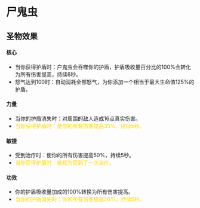 # 尸鬼虫

## 圣物效果

#### **核心**

- 当你获得护盾时：户鬼虫会吞噬你的护盾，护盾吸收量百分比的100%会转化为所有伤害提高，持续6秒。
- 怒气达到100时：自动消耗全部怒气，为你添加一个相当于最大生命值125%的护盾。

#### **力量**

- 当你的护盾消失时：对周围的敌人造成16点真实伤害。
- <font color="#ffd700">当你获得护盾时：使你的所有伤害提高35%，持续5秒。</font>

#### **敏捷**

- 受到治疗时：使你的所有伤害提高50%，持续5秒。
- <font color="#ffd700">当你获得护盾时：被视为受到了一次治疗。</font>

#### **功效**

- 你的护盾吸收量加成的100%转换为所有伤害提高。
- <font color="#ffd700">当你的护盾消失时：你的所有伤害提高20%，持续5秒。</font>
